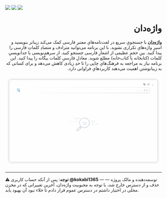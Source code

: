 [![](https://img.shields.io/github/downloads/alireza-rezaee/vajehdan/total)](https://github.com/alireza-rezaee/Vajehdan/releases/latest)
[![](https://img.shields.io/github/v/release/alireza-rezaee/vajehdan)](https://github.com/alireza-rezaee/Vajehdan/releases/latest)
[![](https://img.shields.io/github/license/alireza-rezaee/vajehdan)](./LICENSE.md)

<div dir="rtl">
  
# واژه‌دان

**[واژه‌دان](https://alireza-rezaee.github.io/Vajehdan)** با جستجویِ سریع در لغت‌نامه‌هایِ معتبرِ فارسی کمک می‌کند زیباتر بنویسید و اسیرِ واژه‌هایِ تکراری نشوید. با این برنامه می‌توانید مترادف و متضادِ کلماتِ فارسی را پیدا کنید. بینِ حجمِ عظیمی از اشعارِ فارسی جستجو کنید. از سرهم‌نویسی یا جدانویسیِ کلمات (کتابخانه یا کتاب‌خانه) مطلع شوید. معادلِ فارسیِ کلمات بیگانه را پیدا کنید. این برنامه نیاز به مراجعه به فرهنگ‌هایِ چاپی را تا حدِ زیادی کاهش می‌دهد و برای کسانی که به زیبانوشتن اهمیت می‌دهند کاربردهایِ فراوانی دارد.

![واژه‌دان](demo.gif)

</div>

---

⚠️ **توجه**: پس از آنکه حساب کاربری
**@kokabi1365** — توسعه‌دهنده و مالک پروژه — حذف و از دسترس خارج شد، با توجه به محبوبیت واژه‌دان، آخرین تغییراتی که در مخزن محلی در اختیار داشتم در دسترس عموم قرار دادم تا خلاء نبود آن بهبود یابد.
